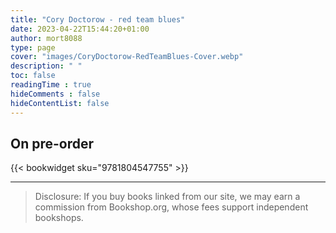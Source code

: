 ```yaml
---
title: "Cory Doctorow - red team blues"
date: 2023-04-22T15:44:20+01:00
author: mort8088
type: page
cover: "images/CoryDoctorow-RedTeamBlues-Cover.webp"
description: " "
toc: false
readingTime : true
hideComments : false
hideContentList: false
---
```


## On pre-order

{{< bookwidget sku="9781804547755" >}}

---

> Disclosure: If you buy books linked from our site, we may earn a commission from Bookshop.org, whose fees support independent bookshops.
